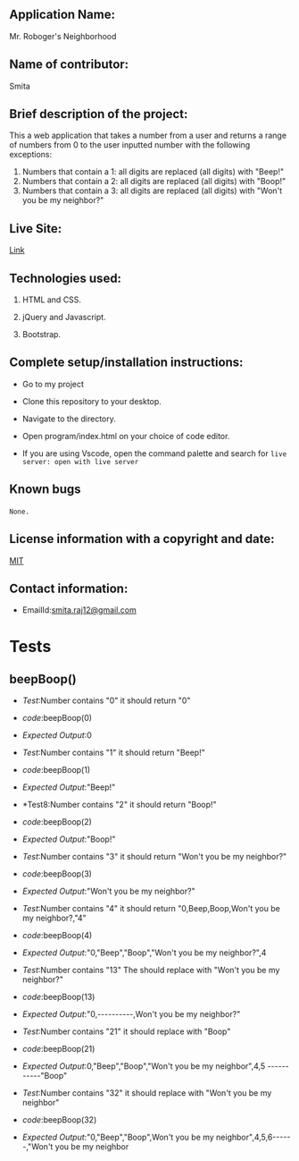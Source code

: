 ## Application Name:

Mr. Roboger's Neighborhood

## Name of contributor:

Smita   

## Brief description of the project:

This a web application that takes a number from a user and returns a range of numbers from 0 to the user inputted number with the following exceptions:

1. Numbers that contain a 1: all digits are replaced (all digits) with "Beep!"
2. Numbers that contain a 2: all digits are replaced (all digits) with "Boop!"
3. Numbers that contain a 3: all digits are replaced (all digits) with "Won't you be my neighbor?"

## Live Site:

[Link](https://smita-raj12.github.io/Roboger-Neighborhood)

## Technologies used:

1. HTML and CSS.

2. jQuery and Javascript.

3. Bootstrap.
    

## Complete setup/installation instructions:

* Go to my project       

* Clone this repository to your desktop.

* Navigate to the directory.

* Open program/index.html on your choice of code editor.

* If you are using Vscode, open the command palette and search for `live server: open with live server`


## Known bugs

`None.`     

## License information with a copyright and date:

 [MIT](https://opensource.org/licenses/MIT)

## Contact information:
   
* EmailId:smita.raj12@gmail.com


# Tests

## beepBoop()

- *Test*:Number contains "0" it should return "0"
- *code*:beepBoop(0)
- *Expected Output*:0


- *Test*:Number contains "1" it should return "Beep!"
- *code*:beepBoop(1)
- *Expected Output*:"Beep!"

- *Test8:Number contains "2" it should return "Boop!"
- *code*:beepBoop(2)
- *Expected Output*:"Boop!"

- *Test*:Number contains "3" it should return "Won't you be my neighbor?"  
- *code*:beepBoop(3)
- *Expected Output*:"Won't you be my neighbor?"

- *Test*:Number contains "4" it should return "0,Beep,Boop,Won't you be my neighbor?,"4"
- *code*:beepBoop(4)
- *Expected Output*:"0,"Beep","Boop","Won't you be my neighbor?",4

- *Test*:Number contains "13" The should replace with "Won't you be  my neighbor?" 
- *code*:beepBoop(13)
- *Expected Output*:"0,----------,Won't you be my neighbor?"

- *Test*:Number contains "21" it should replace with "Boop"       
- *code*:beepBoop(21)
- *Expected Output*:0,"Beep","Boop","Won't you be my neighbor",4,5
 -----------"Boop" 

- *Test*:Number contains "32" it should replace with "Won't you be
       my neighbor"        
- *code*:beepBoop(32)
- *Expected Output*:"0,"Beep","Boop",Won't you be my neighbor",4,5,6------,"Won't you be my neighbor